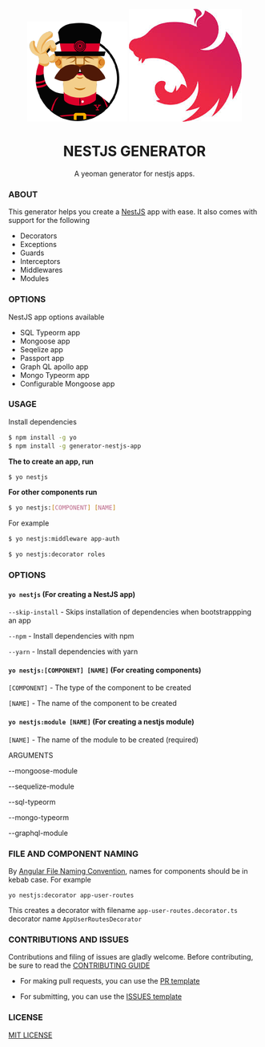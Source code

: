 <p align="center">
  <img src="./yeoman.png" alt="YEOMAN" />
  <img src="./nestjs.jpg" alt="NESTJS" />
  <h1 align="center">NESTJS GENERATOR</h1>
  <p align="center">A yeoman generator for nestjs apps.</p>
</p>

### ABOUT
This generator helps you create a [NestJS](https://github.com/nestjs/nest) app with ease. It also comes with support for the following

- Decorators
- Exceptions
- Guards
- Interceptors
- Middlewares
- Modules
### OPTIONS

NestJS app options available 

- SQL Typeorm app
- Mongoose app
- Seqelize app
- Passport app
- Graph QL apollo app
- Mongo Typeorm app
- Configurable Mongoose app

### USAGE

Install dependencies

```sh
$ npm install -g yo
$ npm install -g generator-nestjs-app
```
__The to create an app, run__

```sh
$ yo nestjs
```
__For other components run__

```sh
$ yo nestjs:[COMPONENT] [NAME] 
```
For example

```sh
$ yo nestjs:middleware app-auth
```
```sh
$ yo nestjs:decorator roles
```

### OPTIONS

#### `yo nestjs` (For creating a NestJS app)


`--skip-install` - Skips installation of dependencies when bootstrappping an app 

`--npm` - Install dependencies with npm 

`--yarn` - Install dependencies with yarn 

#### `yo nestjs:[COMPONENT] [NAME]` (For creating components)


`[COMPONENT]` - The type of the component to be created

`[NAME]` - The name of the component to be created

#### `yo nestjs:module [NAME]` (For creating a nestjs module)


`[NAME]` - The name of the module to be created (required)

ARGUMENTS

--mongoose-module

--sequelize-module

--sql-typeorm

--mongo-typeorm

--graphql-module


### FILE AND COMPONENT NAMING

By [Angular File Naming Convention](https://angular.io/guide/styleguide), names for components should be in kebab case. For example

```
yo nestjs:decorator app-user-routes
```

This creates a decorator with filename `app-user-routes.decorator.ts` decorator name `AppUserRoutesDecorator`

### CONTRIBUTIONS AND ISSUES

Contributions and filing of issues are gladly welcome. Before contributing, be sure to read the [CONTRIBUTING GUIDE](changelog.md)

- For making pull requests, you can use the [PR template](PULL_REQUEST-TEMPLATE.md)

- For submitting, you can use the [ISSUES template](ISSUE_TEMPLATE.md)

### LICENSE

[MIT LICENSE](LICENSE.md)

